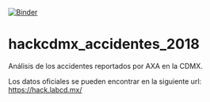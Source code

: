 [![Binder](https://mybinder.org/badge_logo.svg)](https://mybinder.org/v2/gh/RaulPL/hackcdmx_accidentes_2018.git/master)

# hackcdmx_accidentes_2018
Análisis de los accidentes reportados por AXA en la CDMX.

Los datos oficiales se pueden encontrar en la siguiente url: https://hack.labcd.mx/


